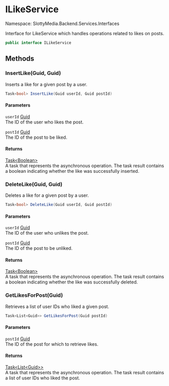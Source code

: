 # ILikeService

Namespace: SlottyMedia.Backend.Services.Interfaces

Interface for LikeService which handles operations related to likes on posts.

```csharp
public interface ILikeService
```

## Methods

### **InsertLike(Guid, Guid)**

Inserts a like for a given post by a user.

```csharp
Task<bool> InsertLike(Guid userId, Guid postId)
```

#### Parameters

`userId` [Guid](https://docs.microsoft.com/en-us/dotnet/api/system.guid)<br>
The ID of the user who likes the post.

`postId` [Guid](https://docs.microsoft.com/en-us/dotnet/api/system.guid)<br>
The ID of the post to be liked.

#### Returns

[Task&lt;Boolean&gt;](https://docs.microsoft.com/en-us/dotnet/api/system.threading.tasks.task-1)<br>
A task that represents the asynchronous operation. The task result contains a boolean indicating whether the like was successfully inserted.

### **DeleteLike(Guid, Guid)**

Deletes a like for a given post by a user.

```csharp
Task<bool> DeleteLike(Guid userId, Guid postId)
```

#### Parameters

`userId` [Guid](https://docs.microsoft.com/en-us/dotnet/api/system.guid)<br>
The ID of the user who unlikes the post.

`postId` [Guid](https://docs.microsoft.com/en-us/dotnet/api/system.guid)<br>
The ID of the post to be unliked.

#### Returns

[Task&lt;Boolean&gt;](https://docs.microsoft.com/en-us/dotnet/api/system.threading.tasks.task-1)<br>
A task that represents the asynchronous operation. The task result contains a boolean indicating whether the like was successfully deleted.

### **GetLikesForPost(Guid)**

Retrieves a list of user IDs who liked a given post.

```csharp
Task<List<Guid>> GetLikesForPost(Guid postId)
```

#### Parameters

`postId` [Guid](https://docs.microsoft.com/en-us/dotnet/api/system.guid)<br>
The ID of the post for which to retrieve likes.

#### Returns

[Task&lt;List&lt;Guid&gt;&gt;](https://docs.microsoft.com/en-us/dotnet/api/system.threading.tasks.task-1)<br>
A task that represents the asynchronous operation. The task result contains a list of user IDs who liked the post.
